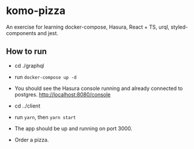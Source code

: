 # komo-pizza

An exercise for learning docker-compose, Hasura, React + TS, urql, styled-components and jest.

## How to **run**

- cd ./graphql
- run `docker-compose up -d`
- You should see the Hasura console running and already connected to postgres. <http://localhost:8080/console>

- cd ../client
- run `yarn`, then `yarn start`
- The app should be up and running on port 3000.
- Order a pizza.
